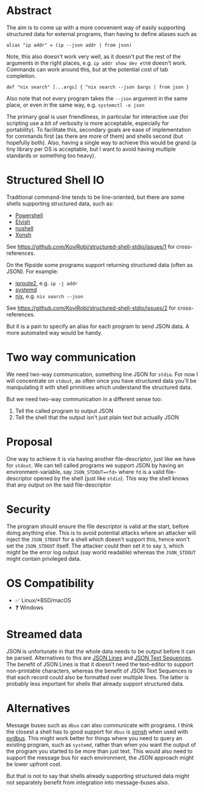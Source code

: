 # Abstract
The aim is to come up with a more convenient way of easily supporting
structured data for external programs, than having to define aliases such as
```nu
alias "ip addr" = (ip --json addr | from json)
```
Note, this also doesn't work very well, as it doesn't put the rest of the
arguments in the right places, e.g. `ip addr show dev eth0` doesn't work.
Commands can work around this, but at the potential cost of tab completion.
```nu
def "nix search" [...args] { ^nix search --json $args | from json }
```
Also note that not every program takes the `--json` argument in the same place,
or even in the same way, e.g. `systemctl -o json`

The primary goal is user friendliness, in particular for interactive use (for
scripting use a bit of verbosity is more acceptable, especially for
portability). To facilitate this, secondary goals are ease of implementation
for commands first (as there are more of them) and shells second (but hopefully
both). Also, having a single way to achieve this would be grand (a tiny library
per OS is acceptable, but I want to avoid having multiple standards or
something too heavy).

# Structured Shell IO
Traditional command-line tends to be line-oriented, but there are some shells
supporting structured data, such as:
- [Powershell](https://learn.microsoft.com/en-us/powershell/)
- [Elvish](https://elv.sh/)
- [nushell](https://nushell.sh/)
- [Xonsh](https://xon.sh/)

See https://github.com/KoviRobi/structured-shell-stdio/issues/1 for cross-references.

On the flipside some programs support returning structured data (often as
JSON). For example:
- [iproute2](https://wiki.linuxfoundation.org/networking/iproute2), e.g.
  `ip -j addr`
- [systemd](https://systemd.io/)
- [nix](https://nixos.org/), e.g. `nix search --json`

See https://github.com/KoviRobi/structured-shell-stdio/issues/2 for cross-references.

But it is a pain to specify an alias for each program to send JSON data. A more
automated way would be handy.

# Two way communication
We need two-way communication, something line JSON for `stdio`. For now I will
concentrate on `stdout`, as often once you have structured data you'll be
manipulating it with shell primitives which understand the structured data.

But we need two-way communication in a different sense too:
1. Tell the called program to output JSON
2. Tell the shell that the output isn't just plain text but actually JSON

# Proposal
One way to achieve it is via having another file-descriptor, just like we have
for `stdout`. We can tell called programs we support JSON by having an
environment-variable, say `JSON_STDOUT=<fd>` where `fd` is a valid
file-descriptor opened by the shell (just like `stdio`). This way the shell
knows that any output on the said file-descriptor

# Security
The program should ensure the file descriptor is valid at the start, before
doing anything else. This is to avoid potential attacks where an attacker will
inject the `JSON_STDOUT` for a shell which doesn't support this, hence won't
set the `JSON_STDOUT` itself. The attacker could then set it to say `3`, which
might be the error log output (say world readable) whereas the `JSON_STDOUT`
might contain privileged data.

# OS Compatibility
- ✅ Linux/*BSD/macOS
- ❓ Windows

# Streamed data
JSON is unfortunate in that the whole data needs to be output before it can be
parsed. Alternatives to this are [JSON Lines](https://jsonlines.org/) and [JSON
Text Sequences](https://www.rfc-editor.org/rfc/rfc7464). The benefit of JSON
Lines is that it doesn't need the text-editor to support non-printable
characters, whereas the benefit of JSON Text Sequences is that each record
could also be formatted over multiple lines. The latter is probably less
important for shells that already support structured data.

# Alternatives
Message buses such as `dbus` can also communicate with programs. I think the
closest a shell has to good support for `dbus` is [xonsh](https://xon.sh/) when
used with [pydbus](https://pypi.org/project/pydbus/). This might work better
for things where you need to query an existing program, such as `systemd`,
rather than when you want the output of the program you started to be more than
just text. This would also need to support the message bus for each
environment, the JSON approach might be lower upfront cost.

But that is not to say that shells already supporting structured data might not
separately benefit from integration into message-buses also.
